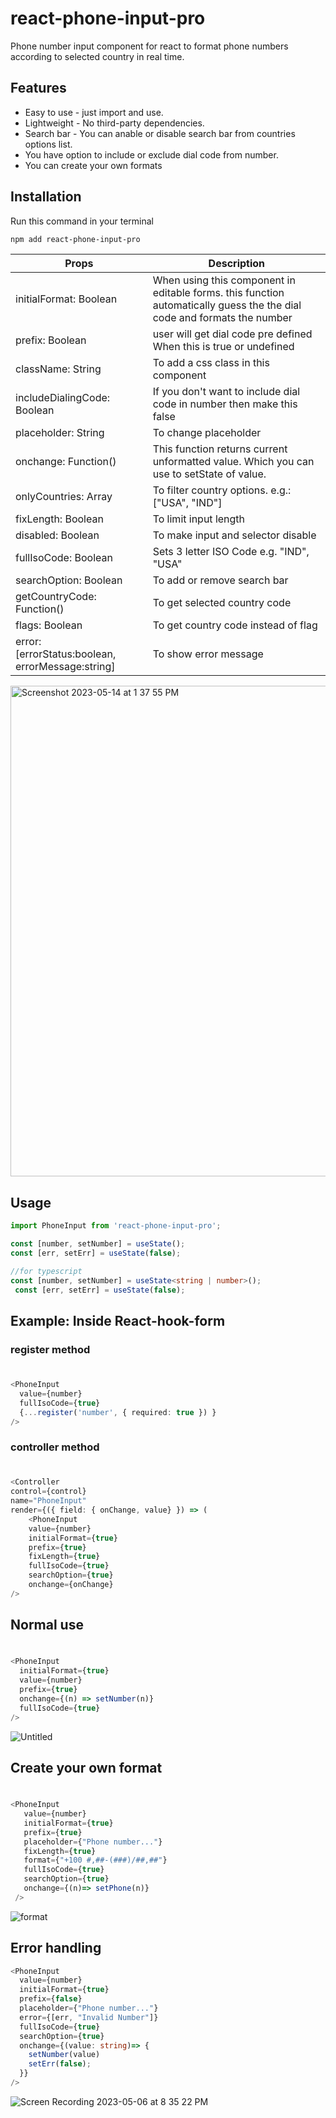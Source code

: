 # react-phone-input-pro
Phone number input component for react to format phone numbers according to selected country in real time.


## Features

* Easy to use - just import and use.
* Lightweight - No third-party dependencies.
* Search bar - You can anable or disable search bar from countries options list.
* You have option to include or exclude dial code from number.
* You can create your own formats

## Installation

Run this command in your terminal

```bash
npm add react-phone-input-pro
```


| Props | Description |
| --- | --- |
| initialFormat: Boolean | When using this component in editable forms. this function automatically guess the the dial code and formats the number|
| prefix: Boolean| user will get dial code pre defined When this is true or undefined |
| className: String | To add a css class in this component |
| includeDialingCode: Boolean | If you don't want to include dial code in number then make this false |
| placeholder: String | To change placeholder |
| onchange: Function() | This function returns current unformatted value. Which you can use to setState of value. |
| onlyCountries: Array | To filter country options. e.g.: ["USA", "IND"] |
| fixLength: Boolean | To limit input length |
| disabled: Boolean | To make input and selector disable|
| fullIsoCode: Boolean | Sets 3 letter ISO Code e.g. "IND", "USA"|
| searchOption: Boolean | To add or remove search bar|
| getCountryCode: Function() | To get selected country code |
| flags: Boolean | To get country code instead of flag |
| error: [errorStatus:boolean, errorMessage:string] | To show error message |

<img width="785" alt="Screenshot 2023-05-14 at 1 37 55 PM" src="https://github.com/faraazHasan/react-phone-input-pro/assets/83122437/c86841f1-4fcf-49a4-bf90-a91d09a93cea">


## Usage

```typescript
import PhoneInput from 'react-phone-input-pro';
```

```javascript
const [number, setNumber] = useState();
const [err, setErr] = useState(false);
```
```typescript
//for typescript
const [number, setNumber] = useState<string | number>();
 const [err, setErr] = useState(false);
```

## Example: Inside React-hook-form

### register method

#
```typescript
<PhoneInput 
  value={number}
  fullIsoCode={true} 
  {...register('number', { required: true }) }
/>
```
### controller method

#
```typescript
<Controller
control={control}
name="PhoneInput"
render={({ field: { onChange, value} }) => (
    <PhoneInput 
    value={number}
    initialFormat={true} 
    prefix={true} 
    fixLength={true}
    fullIsoCode={true} 
    searchOption={true}
    onchange={onChange}
/>
```

## Normal use

#
```typescript
<PhoneInput
  initialFormat={true} 
  value={number}
  prefix={true}
  onchange={(n) => setNumber(n)}
  fullIsoCode={true}
/> 
```

![Untitled](https://user-images.githubusercontent.com/83122437/235750981-6e157ab5-1eff-469f-bf47-6a3ea17df7ec.gif)


## Create your own format

#
```typescript
<PhoneInput 
   value={number}
   initialFormat={true} 
   prefix={true}
   placeholder={"Phone number..."}
   fixLength={true}
   format={"+100 #,##-(###)/##,##"}
   fullIsoCode={true}
   searchOption={true}
   onchange={(n)=> setPhone(n)} 
 />
 ```
![format](https://user-images.githubusercontent.com/83122437/235751030-968fcad7-0501-412e-b483-4640e29ae4f6.gif)


## Error handling
```typescript
<PhoneInput
  value={number}
  initialFormat={true}
  prefix={false}
  placeholder={"Phone number..."}
  error={[err, "Invalid Number"]}
  fullIsoCode={true} 
  searchOption={true}
  onchange={(value: string)=> {
    setNumber(value)
    setErr(false);
  }}
/> 
```
![Screen Recording 2023-05-06 at 8 35 22 PM](https://user-images.githubusercontent.com/83122437/236632539-43dfe372-557e-4f20-88c6-1f3a87a157dd.gif)
